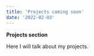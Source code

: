 ```yaml
---
title: 'Projects coming soon'
date: '2022-02-03'
---
```


**Projects section**

Here I will talk about my projects. 
